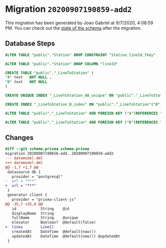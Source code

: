 # Migration `20200907190859-add2`

This migration has been generated by Joao Gabriel at 9/7/2020, 4:08:59 PM.
You can check out the [state of the schema](./schema.prisma) after the migration.

## Database Steps

```sql
ALTER TABLE "public"."Station" DROP CONSTRAINT "Station_lineId_fkey"

ALTER TABLE "public"."Station" DROP COLUMN "lineId"

CREATE TABLE "public"."_LineToStation" (
"A" text   NOT NULL ,
"B" text   NOT NULL 
)

CREATE UNIQUE INDEX "_LineToStation_AB_unique" ON "public"."_LineToStation"("A", "B")

CREATE INDEX "_LineToStation_B_index" ON "public"."_LineToStation"("B")

ALTER TABLE "public"."_LineToStation" ADD FOREIGN KEY ("A")REFERENCES "public"."Line"("id") ON DELETE CASCADE ON UPDATE CASCADE

ALTER TABLE "public"."_LineToStation" ADD FOREIGN KEY ("B")REFERENCES "public"."Station"("id") ON DELETE CASCADE ON UPDATE CASCADE
```

## Changes

```diff
diff --git schema.prisma schema.prisma
migration 20200907190656-add..20200907190859-add2
--- datamodel.dml
+++ datamodel.dml
@@ -1,7 +1,7 @@
 datasource db {
   provider = "postgresql"
-  url = "***"
+  url = "***"
 }
 generator client {
   provider = "prisma-client-js"
@@ -35,7 +35,8 @@
   id           String    @id
   displayName  String
   fullName     String    @unique
   elevator     Boolean?  @default(false)
+  lines        Line[]
   createdAt    DateTime  @default(now())
   updatedAt    DateTime  @default(now()) @updatedAt
 }
```



